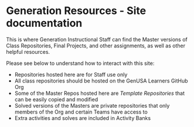 # Generation Resources - Site documentation

This is where Generation Instructional Staff can find the Master versions of Class Repositories, Final Projects, and other assignments, as well as other helpful resources.

Please see below to understand how to interact with this site:

- Repositories hosted here are for Staff use only
- All class repositories should be hosted on the GenUSA Learners GitHub Org 
- Some of the Master Repos hosted here are *Template Repositories* that can be easily copied and modified
- Solved versions of the Masters are private repositories that only members of the Org and certain Teams have access to
- Extra activities and solves are included in Activity Banks
